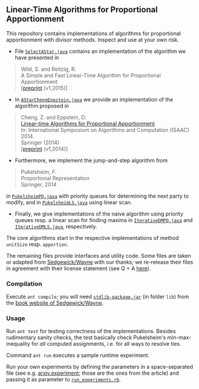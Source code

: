 ## Linear-Time Algorithms for Proportional Apportionment

This repository contains implementations of algorithms for proportional 
apportionment with divisor methods. Inspect and use at your own risk.

 * File [`SelectAStar.java`](https://github.com/reitzig/2015_apportionment/blob/master/src/de/unikl/cs/agak/appportionment/methods/SelectAStar.java)
  contains an implementation of the algorithm we have presented in

  > Wild, S. and Reitzig, R.  
  > A Simple and Fast Linear-Time Algorithm for Proportional Apportionment  
  > [[preprint](http://arxiv.org/abs/1504.06475) (v1,2015)]

 * In [`AStarChengEppstein.java`](https://github.com/reitzig/2015_apportionment/blob/master/src/de/unikl/cs/agak/appportionment/methods/AStarChengEppstein.java)
  we provide an implementation of the algorithm proposed in

  > Cheng, Z. and Eppstein, D.  
  > [Linear-time Algorithms for Proportional  Apportionment](http://link.springer.com/chapter/10.1007/978-3-319-13075-0_46)  
  > In: International Symposium on Algorithms and Computation (ISAAC) 2014.  
  > Springer (2014)  
  > [[preprint](http://arxiv.org/abs/1409.2603) (v1,2014)]

 * Furthermore, we implement the jump-and-step algorithm from

  > Pukelsheim, F.  
  > Proportional Representation  
  > Springer, 2014

  in [`PukelsheimPQ.java`](https://github.com/reitzig/2015_apportionment/blob/master/src/de/unikl/cs/agak/appportionment/methods/PukelsheimPQ.java) with priority queues for determining the next party to modify, and in [`PukelsheimLS.java`](https://github.com/reitzig/2015_apportionment/blob/master/src/de/unikl/cs/agak/appportionment/methods/PukelsheimLS.java) using linear scan.

 * Finally, we give implementations of the naive algorithm using
  priority queues resp. a linear scan for finding maxima in
  [`IterativeDMPQ.java`](https://github.com/reitzig/2015_apportionment/blob/master/src/de/unikl/cs/agak/appportionment/methods/IterativeDMPQ.java)
  and [`IterativeDMLS.java`](https://github.com/reitzig/2015_apportionment/blob/master/src/de/unikl/cs/agak/appportionment/methods/IterativeDMLS.java),
  respectively.

The core algorithms start in the respective implementations of method `unitSize` resp. `apportion`.

The remaining files provide interfaces and utility code. 
Some files are taken or adapted from 
  [Sedgewick/Wayne](http://algs4.cs.princeton.edu/23quicksort/QuickPedantic.java.html)
with our thanks; we re-release their files in agreement with their 
license statement (see Q + A [here](http://algs4.cs.princeton.edu/code/)).

### Compilation

Execute `ant compile`; you will need [`stdlib-package.jar`](http://algs4.cs.princeton.edu/code/stdlib-package.jar)
(in folder `lib`) from the [book website of Sedgewick/Wayne](http://algs4.cs.princeton.edu/code/).

### Usage

Run `ant test` for testing correctness of the implementations.
Besides rudimentary sanity checks, the test basically check Pukelsheim's 
min-max-inequality for *all* computed assignments, 
i.e. for all ways to resolve ties.

Command `ant run` executes a sample runtime experiment.

Run your own experiments by defining the parameters in a space-separated file
(see e.g. [arxiv.experiment](https://github.com/reitzig/2015_apportionment/blob/master/arxiv.experiment); those are the ones from the article)
and passing it as parameter to [`run_experiments.rb`](https://github.com/reitzig/2015_apportionment/blob/master/run_experiments.rb).
